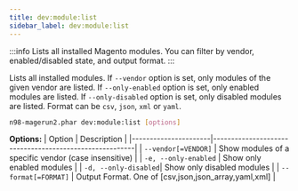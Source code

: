 ```yaml
---
title: dev:module:list
sidebar_label: dev:module:list
---
```


:::info
Lists all installed Magento modules. You can filter by vendor, enabled/disabled state, and output format.
:::

Lists all installed modules. If `--vendor` option is set, only modules of the given vendor are listed.
If `--only-enabled` option is set, only enabled modules are listed.
If `--only-disabled` option is set, only disabled modules are listed.
Format can be `csv`, `json`, `xml` or `yaml`.

```sh
n98-magerun2.phar dev:module:list [options]
```

**Options:**
| Option               | Description                                            |
|----------------------|--------------------------------------------------------|
| `--vendor[=VENDOR]`  | Show modules of a specific vendor (case insensitive)   |
| `-e, --only-enabled` | Show only enabled modules                              |
| `-d, --only-disabled`| Show only disabled modules                             |
| `--format[=FORMAT]`  | Output Format. One of [csv,json,json_array,yaml,xml]   |

